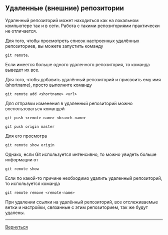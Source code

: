 ## Удаленные (внешние) репозитории

Удаленный репозиторий может находиться как на локальном компьютере так и в сети. Работа с такими репозиториями практически не отличается.

Для того, чтобы просмотреть список настроенных удалённых репозиториев, вы можете запустить команду

    git remote. 
Если  имеется больше одного удаленного репозитория, то команда выведет их все.

Для того, чтобы добавить удалённый репозиторий и присвоить ему имя (shortname), просто выполните команду 

    git remote add <shortname> <url>

Для отправки изменения в удаленный репозиторий можно воспользоваться командой 

    git push <remote-name> <branch-name>

    git push origin master

Для его просмотра 

    git remote show origin

Однако, если Git используется интенсивно, то можно увидеть больше информации от 

    git remote show

Если по какой-то причине необходимо удалить удаленный репозиторий, то используется команда

    git remote remove <remote-name>

При удалении ссылки на удалённый репозиторий, все отслеживаемые ветки и настройки, связанные с этим репозиторием, так же
будут удалены.

---
[Вернуться](readme.md)